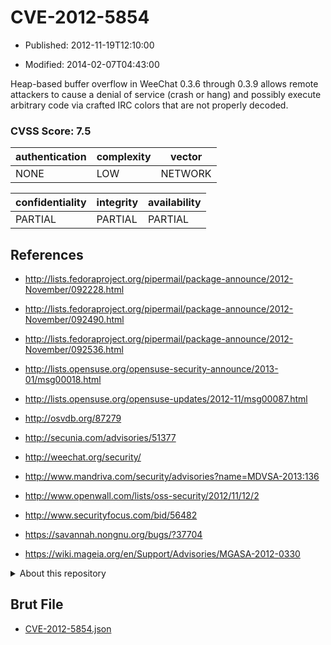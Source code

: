 # CVE-2012-5854

- Published: 2012-11-19T12:10:00

- Modified: 2014-02-07T04:43:00

Heap-based buffer overflow in WeeChat 0.3.6 through 0.3.9 allows remote attackers to cause a denial of service (crash or hang) and possibly execute arbitrary code via crafted IRC colors that are not properly decoded.

### CVSS Score: **7.5**

| authentication | complexity | vector |
| --- | --- | --- |
| NONE | LOW | NETWORK |

| confidentiality | integrity | availability |
| --- | --- | --- |
| PARTIAL | PARTIAL | PARTIAL |

## References

* http://lists.fedoraproject.org/pipermail/package-announce/2012-November/092228.html

* http://lists.fedoraproject.org/pipermail/package-announce/2012-November/092490.html

* http://lists.fedoraproject.org/pipermail/package-announce/2012-November/092536.html

* http://lists.opensuse.org/opensuse-security-announce/2013-01/msg00018.html

* http://lists.opensuse.org/opensuse-updates/2012-11/msg00087.html

* http://osvdb.org/87279

* http://secunia.com/advisories/51377

* http://weechat.org/security/

* http://www.mandriva.com/security/advisories?name=MDVSA-2013:136

* http://www.openwall.com/lists/oss-security/2012/11/12/2

* http://www.securityfocus.com/bid/56482

* https://savannah.nongnu.org/bugs/?37704

* https://wiki.mageia.org/en/Support/Advisories/MGASA-2012-0330

<details>
<summary>About this repository</summary> 

  This repository is part of the project [Live Hack CVE](https://github.com/Live-Hack-CVE). Main website can be found [www.live-hack.org](https://www.live-hack.org) 
  
  Made by [Sn0wAlice](https://github.com/Sn0wAlice) for the people that care about security and need to have a feed of the latest CVEs. Hope you enjoy it, don't forget to star the repo and follow me on [Twitter](https://twitter.com/Sn0wAlice) and [Github](https://github.com/Sn0wAlice). And that is my [personnal website](https://www.alice-snow.me/)

  - [Home Page](https://github.com/Live-Hack-CVE)
  - [Framework](https://github.com/Live-Hack-CVE/cve-framework)
  - [CVE database](https://github.com/Live-Hack-CVE/full_database)
  - [Changelog](https://github.com/Live-Hack-CVE/Changelog)
</details>

## Brut File

* [CVE-2012-5854.json](https://raw.githubusercontent.com/Live-Hack-CVE/full_database/main/cves/2012/CVE-2012-5854.json)

